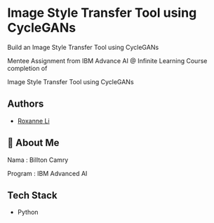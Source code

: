
# Image Style Transfer Tool using CycleGANs


Build an Image Style Transfer Tool using CycleGANs

Mentee Assignment from IBM Advance AI @ Infinite Learning Course completion of 

Image Style Transfer Tool using CycleGANs


## Authors

- [Roxanne Li](https://colab.research.google.com/corgiredirector?site=https%3A%2F%2Fwww.linkedin.com%2Fin%2Froxanne-li%2F%3Futm_medium%3DExinfluencer%26utm_source%3DExinfluencer%26utm_content%3D000026UJ%26utm_term%3D10006555%26utm_id%3DNA-SkillsNetwork-Channel-SkillsNetworkGuidedProjectsIBMGPXX0KSEEN39299759-2022-01-01)
## 🚀 About Me
Nama : Billton Camry

Program : IBM Advanced AI


## Tech Stack

- Python
